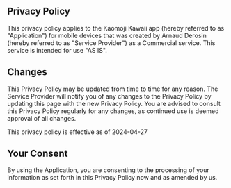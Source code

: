 ## Privacy Policy
This privacy policy applies to the Kaomoji Kawaii app (hereby referred to as "Application") for mobile devices that was created by Arnaud Derosin (hereby referred to as "Service Provider") as a Commercial service. This service is intended for use "AS IS".

## Changes
This Privacy Policy may be updated from time to time for any reason. The Service Provider will notify you of any changes to the Privacy Policy by updating this page with the new Privacy Policy. You are advised to consult this Privacy Policy regularly for any changes, as continued use is deemed approval of all changes.

This privacy policy is effective as of 2024-04-27

## Your Consent
By using the Application, you are consenting to the processing of your information as set forth in this Privacy Policy now and as amended by us.
